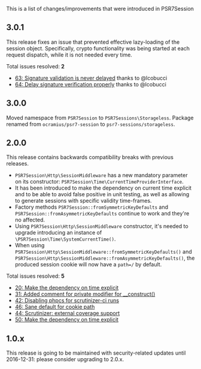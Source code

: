 This is a list of changes/improvements that were introduced in PSR7Session

## 3.0.1

This release fixes an issue that prevented effective lazy-loading of the
session object. Specifically, crypto functionality was being started at
each request dispatch, while it is not needed every time.

Total issues resolved: **2**

- [63: Signature validation is never delayed](https://github.com/psr7-sessions/storageless/issues/63) thanks to @lcobucci
- [64: Delay signature verification properly](https://github.com/psr7-sessions/storageless/pull/64) thanks to @lcobucci
 
## 3.0.0

Moved namespace from `PSR7Session` to `PSR7Sessions\Storageless`.
Package renamed from `ocramius/psr7-session` to `psr7-sessions/storageless`.

## 2.0.0
  
This release contains backwards compatibility breaks with previous releases.

- `PSR7Session\Http\SessionMiddleware` has a new mandatory parameter on its
  constructor: `PSR7Session\Time\CurrentTimeProviderInterface`.
- It has been introduced to make the dependency on current time explicit and
  to be able to avoid false positive in unit testing, as well as allowing to
  generate sessions with specific validity time-frames.
- Factory methods `PSR7Session::fromSymmetricKeyDefaults` and `PSR7Session::fromAsymmetricKeyDefaults`
  continue to work and they're no affected.
- Using `PSR7Session\Http\SessionMiddleware` constructor, it's needed to upgrade
  introducing an instance of `\PSR7Session\Time\SystemCurrentTime()`.
- When using `PSR7Session\Http\SessionMiddleware::fromSymmetricKeyDefaults()`
  and `PSR7Session\Http\SessionMiddleware::fromAsymmetricKeyDefaults()`, the
  produced session cookie will now have a `path=/` by default.

Total issues resolved: **5**

- [20: Make the dependency on time explicit](https://github.com/Ocramius/PSR7Session/issues/20)
- [31: Added comment for private modifier for &#95;&#95;construct()](https://github.com/Ocramius/PSR7Session/pull/31)
- [42: Disabling phpcs for scrutinizer-ci runs](https://github.com/Ocramius/PSR7Session/pull/42)
- [46: Sane default for cookie path](https://github.com/Ocramius/PSR7Session/pull/46)
- [44: Scrutinizer: external coverage support](https://github.com/Ocramius/PSR7Session/pull/44)
- [50: Make the dependency on time explicit](https://github.com/Ocramius/PSR7Session/pull/50)

## 1.0.x
 
This release is going to be maintained with security-related updates until
2016-12-31: please consider upgrading to 2.0.x.
